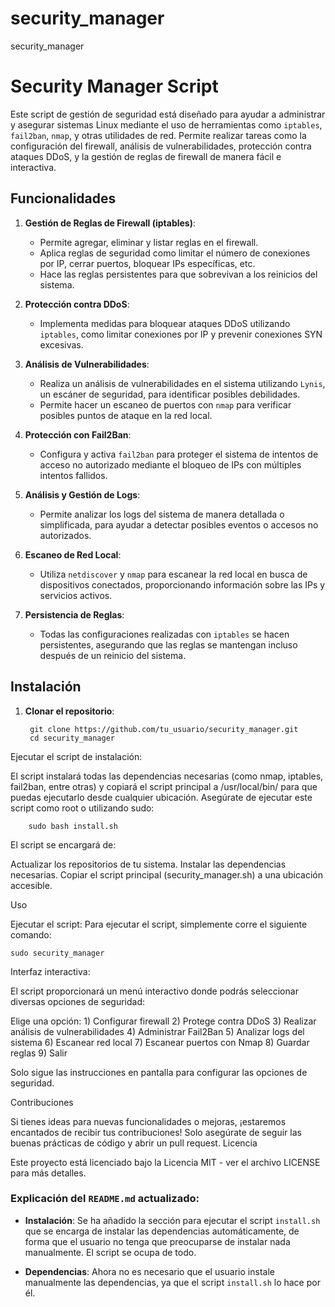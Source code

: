 # security_manager
security_manager
# Security Manager Script

Este script de gestión de seguridad está diseñado para ayudar a administrar y asegurar sistemas Linux mediante el uso de herramientas como `iptables`, `fail2ban`, `nmap`, y otras utilidades de red. Permite realizar tareas como la configuración del firewall, análisis de vulnerabilidades, protección contra ataques DDoS, y la gestión de reglas de firewall de manera fácil e interactiva.

## Funcionalidades

1. **Gestión de Reglas de Firewall (iptables)**:
    - Permite agregar, eliminar y listar reglas en el firewall.
    - Aplica reglas de seguridad como limitar el número de conexiones por IP, cerrar puertos, bloquear IPs específicas, etc.
    - Hace las reglas persistentes para que sobrevivan a los reinicios del sistema.

2. **Protección contra DDoS**:
    - Implementa medidas para bloquear ataques DDoS utilizando `iptables`, como limitar conexiones por IP y prevenir conexiones SYN excesivas.

3. **Análisis de Vulnerabilidades**:
    - Realiza un análisis de vulnerabilidades en el sistema utilizando `Lynis`, un escáner de seguridad, para identificar posibles debilidades.
    - Permite hacer un escaneo de puertos con `nmap` para verificar posibles puntos de ataque en la red local.

4. **Protección con Fail2Ban**:
    - Configura y activa `fail2ban` para proteger el sistema de intentos de acceso no autorizado mediante el bloqueo de IPs con múltiples intentos fallidos.

5. **Análisis y Gestión de Logs**:
    - Permite analizar los logs del sistema de manera detallada o simplificada, para ayudar a detectar posibles eventos o accesos no autorizados.

6. **Escaneo de Red Local**:
    - Utiliza `netdiscover` y `nmap` para escanear la red local en busca de dispositivos conectados, proporcionando información sobre las IPs y servicios activos.

7. **Persistencia de Reglas**:
    - Todas las configuraciones realizadas con `iptables` se hacen persistentes, asegurando que las reglas se mantengan incluso después de un reinicio del sistema.

## Instalación

1. **Clonar el repositorio**:

        git clone https://github.com/tu_usuario/security_manager.git
        cd security_manager

Ejecutar el script de instalación:

El script instalará todas las dependencias necesarias (como nmap, iptables, fail2ban, entre otras) y copiará el script principal a /usr/local/bin/ para que puedas ejecutarlo desde cualquier ubicación. Asegúrate de ejecutar este script como root o utilizando sudo:

        sudo bash install.sh

El script se encargará de:

Actualizar los repositorios de tu sistema.
Instalar las dependencias necesarias.
Copiar el script principal (security_manager.sh) a una ubicación accesible.

Uso

Ejecutar el script:
        Para ejecutar el script, simplemente corre el siguiente comando:

    sudo security_manager

Interfaz interactiva:

El script proporcionará un menú interactivo donde podrás seleccionar diversas opciones de seguridad:

Elige una opción:
    1) Configurar firewall
    2) Protege contra DDoS
    3) Realizar análisis de vulnerabilidades
    4) Administrar Fail2Ban
    5) Analizar logs del sistema
    6) Escanear red local
    7) Escanear puertos con Nmap
    8) Guardar reglas
    9) Salir

Solo sigue las instrucciones en pantalla para configurar las opciones de seguridad.

Contribuciones

Si tienes ideas para nuevas funcionalidades o mejoras, ¡estaremos encantados de recibir tus contribuciones! Solo asegúrate de seguir las buenas prácticas de código y abrir un pull request.
Licencia

Este proyecto está licenciado bajo la Licencia MIT - ver el archivo LICENSE para más detalles.


### Explicación del `README.md` actualizado:

- **Instalación**: Se ha añadido la sección para ejecutar el script `install.sh` que se encarga de instalar las dependencias automáticamente, de forma que el usuario no tenga que preocuparse de instalar nada manualmente. El script se ocupa de todo.
  
- **Dependencias**: Ahora no es necesario que el usuario instale manualmente las dependencias, ya que el script `install.sh` lo hace por él.


